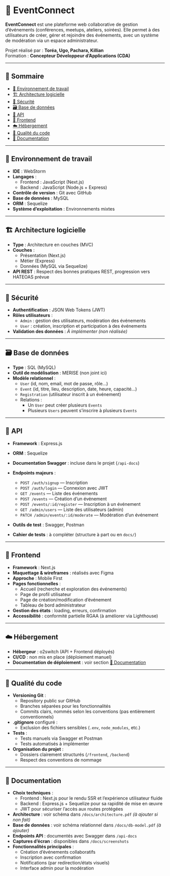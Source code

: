 # 📅 EventConnect

**EventConnect** est une plateforme web collaborative de gestion d’événements (conférences, meetups, ateliers, soirées). Elle permet à des utilisateurs de créer, gérer et rejoindre des événements, avec un système de modération via un espace administrateur.

Projet réalisé par : **Toréa, Ugo, Pachara, Killian**  
Formation : **Concepteur Développeur d’Applications (CDA)**

---

## 🧠 Sommaire

- [🔧 Environnement de travail](#-environnement-de-travail)
- [🏗 Architecture logicielle](#-architecture-logicielle)
- [🔐 Sécurité](#-sécurité)
- [🗃 Base de données](#-base-de-données)
- [📡 API](#-api)
- [🎨 Frontend](#-frontend)
- [☁️ Hébergement](#-hébergement)
- [🧪 Qualité du code](#-qualité-du-code)
- [📄 Documentation](#-documentation)

---

## 🔧 Environnement de travail

- **IDE** : WebStorm
- **Langages** :
  - Frontend : JavaScript (Next.js)
  - Backend : JavaScript (Node.js + Express)
- **Contrôle de version** : Git avec GitHub
- **Base de données** : MySQL
- **ORM** : Sequelize
- **Système d’exploitation** : Environnements mixtes

---

## 🏗 Architecture logicielle

- **Type** : Architecture en couches (MVC)
- **Couches** :
  - Présentation (Next.js)
  - Métier (Express)
  - Données (MySQL via Sequelize)
- **API REST** : Respect des bonnes pratiques REST, progression vers HATEOAS prévue

---

## 🔐 Sécurité

- **Authentification** : JSON Web Tokens (JWT)
- **Rôles utilisateurs** :
  - `Admin` : gestion des utilisateurs, modération des événements
  - `User` : création, inscription et participation à des événements
- **Validation des données** : _À implémenter (non réalisée)_

---

## 🗃 Base de données

- **Type** : SQL (MySQL)
- **Outil de modélisation** : MERISE (non joint ici)
- **Modèle relationnel** :
  - `User` (id, nom, email, mot de passe, rôle…)
  - `Event` (id, titre, lieu, description, date, heure, capacité…)
  - `Registration` (utilisateur inscrit à un événement)
  - Relations : 
    - Un `User` peut créer plusieurs `Events`
    - Plusieurs `Users` peuvent s’inscrire à plusieurs `Events`

---

## 📡 API

- **Framework** : Express.js
- **ORM** : Sequelize
- **Documentation Swagger** : incluse dans le projet (`/api-docs`)
- **Endpoints majeurs** :
  - `POST /auth/signup` — Inscription
  - `POST /auth/login` — Connexion avec JWT
  - `GET /events` — Liste des événements
  - `POST /events` — Création d’un événement
  - `POST /events/:id/register` — Inscription à un événement
  - `GET /admin/users` — Liste des utilisateurs (admin)
  - `PATCH /admin/events/:id/moderate` — Modération d’un événement

- **Outils de test** : Swagger, Postman
- **Cahier de tests** : à compléter (structure à part ou en `docs/`)

---

## 🎨 Frontend

- **Framework** : Next.js
- **Maquettage & wireframes** : réalisés avec Figma
- **Approche** : Mobile First
- **Pages fonctionnelles** :
  - Accueil (recherche et exploration des événements)
  - Page de profil utilisateur
  - Page de création/modification d’événement
  - Tableau de bord administrateur
- **Gestion des états** : loading, erreurs, confirmation
- **Accessibilité** : conformité partielle RGAA (à améliorer via Lighthouse)

---

## ☁️ Hébergement

- **Hébergeur** : o2switch (API + Frontend déployés)
- **CI/CD** : non mis en place (déploiement manuel)
- **Documentation de déploiement** : voir section [📄 Documentation](#-documentation)

---

## 🧪 Qualité du code

- **Versioning Git** :
  - Repository public sur GitHub
  - Branches séparées pour les fonctionnalités
  - Commits clairs, nommés selon les conventions (pas entièrement conventionnels)
- **.gitignore** configuré :
  - Exclusion des fichiers sensibles (`.env`, `node_modules`, etc.)
- **Tests** :
  - Tests manuels via Swagger et Postman
  - Tests automatisés à implémenter
- **Organisation du projet** :
  - Dossiers clairement structurés (`/frontend`, `/backend`)
  - Respect des conventions de nommage

---

## 📄 Documentation

- **Choix techniques** :
  - Frontend : Next.js pour le rendu SSR et l’expérience utilisateur fluide
  - Backend : Express.js + Sequelize pour sa rapidité de mise en œuvre
  - JWT pour sécuriser l’accès aux routes protégées
- **Architecture** : voir schéma dans `/docs/architecture.pdf` *(à ajouter si non fait)*
- **Base de données** : voir schéma relationnel dans `/docs/db-model.pdf` *(à ajouter)*
- **Endpoints API** : documentés avec Swagger dans `/api-docs`
- **Captures d’écran** : disponibles dans `/docs/screenshots`
- **Fonctionnalités principales** :
  - Création d’événements collaboratifs
  - Inscription avec confirmation
  - Notifications (par redirection/états visuels)
  - Interface admin pour la modération

